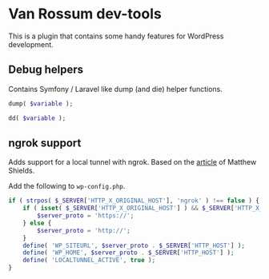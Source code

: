 # Van Rossum dev-tools

This is a plugin that contains some handy features for WordPress development.

## Debug helpers

Contains Symfony / Laravel like dump (and die) helper functions.

```php
dump( $variable );
```

```php
dd( $variable );
```

## ngrok support

Adds support for a local tunnel with ngrok. Based on the [article](https://matthewshields.co.uk/sharing-local-wordpress-sites-remotely-using-ngrok) of Matthew Shields.

Add the following to `wp-config.php`.

```php
if ( strpos( $_SERVER['HTTP_X_ORIGINAL_HOST'], 'ngrok' ) !== false ) {
	if ( isset( $_SERVER['HTTP_X_ORIGINAL_HOST'] ) && $_SERVER['HTTP_X_ORIGINAL_HOST'] === 'https' ) {
		$server_proto = 'https://';
	} else {
		$server_proto = 'http://';
	}
	define( 'WP_SITEURL', $server_proto . $_SERVER['HTTP_HOST'] );
	define( 'WP_HOME', $server_proto . $_SERVER['HTTP_HOST'] );
	define( 'LOCALTUNNEL_ACTIVE', true );
}
```